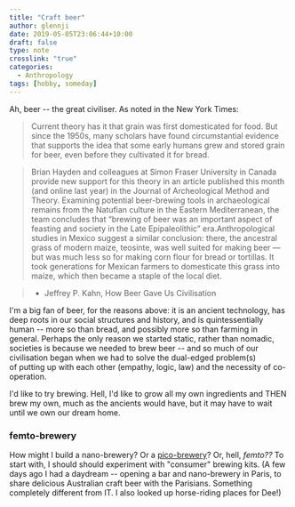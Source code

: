 ```yaml
---
title: "Craft beer"
author: glennji
date: 2019-05-05T23:06:44+10:00
draft: false
type: note
crosslink: "true"
categories:
  - Anthropology
tags: [hobby, someday]
---
```

Ah, beer -- the great civiliser. As noted in the New York Times:

> Current theory has it that grain was first domesticated for food. But since the 1950s, many scholars have found circumstantial evidence that supports the idea that some early humans grew and stored grain for beer, even before they cultivated it for bread.

> Brian Hayden and colleagues at Simon Fraser University in Canada provide new support for this theory in an article published this month (and online last year) in the Journal of Archeological Method and Theory. Examining potential beer-brewing tools in archaeological remains from the Natufian culture in the Eastern Mediterranean, the team concludes that “brewing of beer was an important aspect of feasting and society in the Late Epipaleolithic” era.Anthropological studies in Mexico suggest a similar conclusion: there, the ancestral grass of modern maize, teosinte, was well suited for making beer — but was much less so for making corn flour for bread or tortillas. It took generations for Mexican farmers to domesticate this grass into maize, which then became a staple of the local diet.

> - Jeffrey P. Kahn, How Beer Gave Us Civilisation

I'm a big fan of beer, for the reasons above: it is an ancient technology, has deep roots in our social structures and history, and is quintessentially human -- more so than bread, and possibly more so than farming in general. Perhaps the only reason we started static, rather than nomadic, societies is because we needed to brew beer -- and so much of our civilisation began when we had to solve the dual-edged problem(s) of putting up with each other (empathy, logic, law) and the necessity of co-operation.

I'd like to try brewing. Hell, I'd like to grow all my own ingredients and THEN brew my own, much as the ancients would have, but it may have to wait until we own our dream home.

### femto-brewery

How might I build a nano-brewery? Or a [pico-brewery](/projects/picobrewery)? Or, hell, _femto??_ To start with, I should should experiment with "consumer" brewing kits. (A few days ago I had a daydream -- opening a bar and nano-brewery in Paris, to share delicious Australian craft beer with the Parisians. Something completely different from IT. I also looked up horse-riding places for Dee!)
